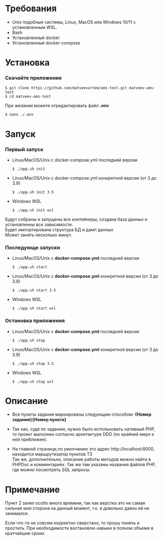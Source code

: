 # Требования
- Unix подобные системы, Linux, MacOS или Windows 10/11 с установленным WSL.  
- Bash
- Установленный docker
- Установленный docker-compose

# Установка

### Скачайте приложение
```
$ git clone https://github.com/matveevartem/ams-test.git matveev-ams-test
$ cd matveev-ams-test
```
При желании можете отредактировать файл **.env**
```
$ nano ./.env
```

# Запуск

### Первый запуск
- Linux/MacOS/Unix с docker-compose.yml последней версии
  ```
  $ ./app.sh init
  ```
- Linux/MacOS/Unix с docker-compose.yml конкретной версии  (от 3 до 3.9)
  ```
  $ ./app.sh init 3.5
  ```
- Windows WSL
  ```
  $ ./app.sh init wsl
  ```

Будут собраны и запущены все контейнеры, создана база данных и установленны все зависимости.  
Будет импортирована структура БД и дамп данных  
Может занять несколько минут.

### Последующе запуски
- Linux/MacOS/Unix с **docker-compose.yml** последней версии
  ```
  $ ./app.sh start
  ```
- Linux/MacOS/Unix с **docker-compose.yml** конкретной версии  (от 3 до 3.9)
  ```
  $ ./app.sh start 3.5
  ```
- Windows WSL
  ```
  $ ./app.sh start wsl
  ```
### Остановка приложения
- Linux/MacOS/Unix с **docker-compose.yml** последней версии
  ```
  $ ./app.sh stop
  ```
- Linux/MacOS/Unix с **docker-compose.yml** конкретной версии (от 3 до 3.9)
  ```
  $ ./app.sh stop 3.5
  ```
- Windows WSL
  ```
  $ ./app.sh stop wsl
  ```

# Описание

- Все пункты задания маркированы следующим способом: **{Номер задания}{Номер пункта}**

- Так как, судя по заданию, нужно было испольновать нативный PHP, то проект выполнен согласно архитектуре DDD (по крайней мере к ней приближен).

- На главной странице,по умолчанию это адрес http://localhost:8000, находится маршрутизатор пунктов ТЗ  
Так же, дополнительно, описание работы методов можно найти в PHPDoc и комментариях. Так же там указаны названия файлов PHP, где можно посмотреть SQL запросы.

# Примечание

Пункт 2 занял особо много времени, так как верстка это не самая сильная моя сторона на данный момент, т.к. я довольно давно ей не занимался.  

Если что-то не совсем корректно сверстано, то прошу понять и простить. При необходимости востановлю навыки в полном объеме в кратчайшие сроки.
